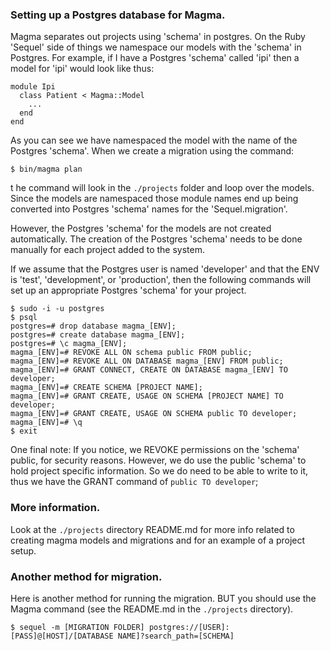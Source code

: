 ### Setting up a Postgres database for Magma.

Magma separates out projects using 'schema' in postgres. On the Ruby 'Sequel' side of things we namespace our models with the 'schema' in Postgres. For example, if I have a Postgres 'schema' called 'ipi' then a model for 'ipi' would look like thus:

```
module Ipi
  class Patient < Magma::Model
    ...
  end
end
```

As you can see we have namespaced the model with the name of the Postgres 'schema'. When we create a migration using the command:

```
$ bin/magma plan
```

t he command will look in the `./projects` folder and loop over the models. Since the models are namespaced those module names end up being converted into Postgres 'schema' names for the 'Sequel.migration'.

However, the Postgres 'schema' for the models are not created automatically. The creation of the Postgres 'schema' needs to be done manually for each project added to the system.

If we assume that the Postgres user is named 'developer' and that the ENV is 'test', 'development', or 'production', then the following commands will set up an appropriate Postgres 'schema' for your project.

```
$ sudo -i -u postgres
$ psql
postgres=# drop database magma_[ENV];
postgres=# create database magma_[ENV];
postgres=# \c magma_[ENV];
magma_[ENV]=# REVOKE ALL ON schema public FROM public;
magma_[ENV]=# REVOKE ALL ON DATABASE magma_[ENV] FROM public;
magma_[ENV]=# GRANT CONNECT, CREATE ON DATABASE magma_[ENV] TO developer;
magma_[ENV]=# CREATE SCHEMA [PROJECT NAME];
magma_[ENV]=# GRANT CREATE, USAGE ON SCHEMA [PROJECT NAME] TO developer;
magma_[ENV]=# GRANT CREATE, USAGE ON SCHEMA public TO developer;
magma_[ENV]=# \q
$ exit
```

One final note: If you notice, we REVOKE permissions on the 'schema' public, for security reasons. However, we do use the public 'schema' to hold project specific information. So we do need to be able to write to it, thus we have the GRANT command of `public TO developer`;

### More information.

Look at the `./projects` directory README.md for more info related to creating magma models and migrations and for an example of a project setup.

### Another method for migration.

Here is another method for running the migration. BUT you should use the Magma command (see the README.md in the `./projects` directory).

`$ sequel -m [MIGRATION FOLDER] postgres://[USER]:[PASS]@[HOST]/[DATABASE NAME]?search_path=[SCHEMA]`
